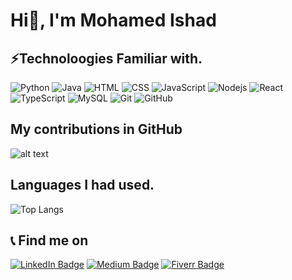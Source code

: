 # Hi👋, I'm Mohamed Ishad

## ⚡Technoloogies Familiar with.
![Python](https://img.shields.io/badge/-python-white?style=flat-square&logo=python)
![Java](https://img.shields.io/badge/-java-red?style=flat-square&logo=java)
![HTML](https://img.shields.io/badge/-html-white?style=flat-square&logo=html5)
![CSS](https://img.shields.io/badge/-css-black?style=flat-square&logo=css3)
![JavaScript](https://img.shields.io/badge/-JavaScript-white?style=flat-square&logo=javascript)
![Nodejs](https://img.shields.io/badge/-Nodejs-white?style=flat-square&logo=Node.js)
![React](https://img.shields.io/badge/-React-white?style=flat-square&logo=react)
![TypeScript](https://img.shields.io/badge/-TypeScript-white?style=flat-square&logo=typescript)
![MySQL](https://img.shields.io/badge/-MySQL-white?style=flat-square&logo=mysql)
![Git](https://img.shields.io/badge/-Git-white?style=flat-square&logo=git)
![GitHub](https://img.shields.io/badge/-GitHub-black?style=flat-square&logo=github)

## My contributions in GitHub
![alt text](https://github-readme-stats.vercel.app/api?username=Ishad-M-I-M&include_all_commits=true&count_private=true&show_icons=true&line_height=20&title_color=7A7ADB&icon_color=2234AE&text_color=D3D3D3&bg_color=0,000000,130F40)

## Languages I had used.
![Top Langs](https://github-readme-stats.vercel.app/api/top-langs/?username=Ishad-M-I-M&layout=compact)

## 📞 Find me on
[![LinkedIn Badge](https://img.shields.io/badge/-Mohamed%20Ishad-yellow?style=square&labelColor=000000&logo=LinkedIn)](https://www.linkedin.com/in/mohamed-ishad-532b28198)
[![Medium Badge](https://img.shields.io/badge/-@ishadijaz-green?style=square&labelColor=000000&logo=Medium)](https://medium.com/@ishadijaz)
[![Fiverr Badge](https://img.shields.io/badge/-mohamedishad-orange?style=square&labelColor=000000&logo=fiverr)](https://www.fiverr.com/mohamedishad)